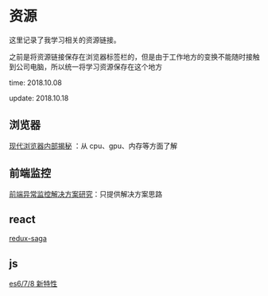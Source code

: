 # 资源

这里记录了我学习相关的资源链接。

之前是将资源链接保存在浏览器标签栏的，但是由于工作地方的变换不能随时接触到公司电脑，所以统一将学习资源保存在这个地方

time: 2018.10.08

update: 2018.10.18

## 浏览器

[现代浏览器内部揭秘](https://juejin.im/post/5b9b0932e51d450e9059c16a) ：从 cpu、gpu、内存等方面了解

## 前端监控

[前端异常监控解决方案研究](https://cdc.tencent.com/2018/09/13/frontend-exception-monitor-research/)：只提供解决方案思路

## react

[redux-saga](https://redux-saga-in-chinese.js.org/docs/introduction/BeginnerTutorial.html)

## js

[es6/7/8 新特性](https://mp.weixin.qq.com/s/MfEEOWEAoHQHCNg9F0hjBQ)